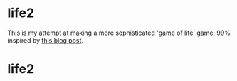 # life2

This is my attempt at making a more sophisticated 'game of life' game, 99%
inspired by [this blog post](https://build-its.blogspot.com/2011/08/predator-prey-simulation.html).
# life2
